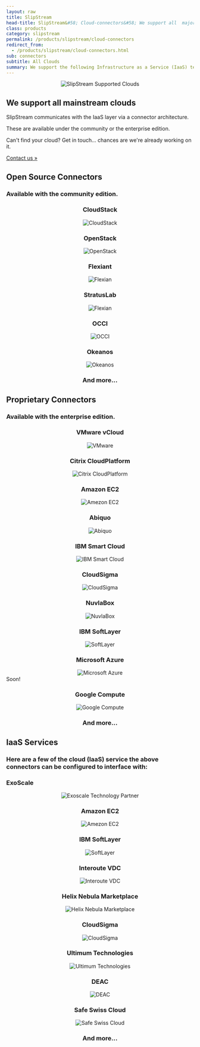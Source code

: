 ```yaml
---
layout: raw
title: SlipStream
head-title: SlipStream&#58; Cloud-connectors&#58; We support all  major clouds!
class: products
category: slipstream
permalink: /products/slipstream/cloud-connectors
redirect_from:
  - /products/slipstream/cloud-connectors.html
sub: connectors
subtitle: All Clouds
summary: We support the following Infrastructure as a Service (IaaS) technologies and services. 
---
```


<div class="jumbotron">
  <div class="container spacy">
    <div class="row">
      <div class="col-md-6">
        <p align="center">
          <img src="/img/content/cloud_providers_color_on_transparent_1000px.png" alt="SlipStream Supported Clouds" />
        </p>
      </div>
      <div class="col-md-6">
        <h2>We support all mainstream clouds</h2>
        <p>SlipStream communicates with the IaaS layer via a connector architecture.</p>
        <p>These are available under the community or the enterprise edition.</p>
        <p>Can't find your cloud? Get in touch... chances are we're already working on it.</p>
        <a class="btn btn-primary btn-lg" role="button" href="/contact/#contact-us-form">
          Contact us &raquo;
        </a>
      </div>
    </div>
  </div>
</div>

  <div id="all-clouds" class="container cloud">
    <h2>Open Source Connectors</h2>
    <h3>Available with the community edition.</h2>
  	<div class="row">
  	  <div class="col-md-3">
  	    <center>
    	    <h3>CloudStack</h3>
  	      <div>
            <img src="/img/content/clouds/cloudstack.png" alt="CloudStack" />	                        
          </div>
        </center>
  	  </div>
  	  <div class="col-md-3">
  	    <center>
    	    <h3>OpenStack</h3>
  	      <div>
            <img src="/img/content/clouds/openstack.jpg" alt="OpenStack" />	                        
          </div>
        </center>
  	  </div>
  	  <div class="col-md-3">
  	    <center>
    	    <h3>Flexiant</h3>
  	      <div>
            <img src="/img/content/clouds/flexiant.png" alt="Flexian" />	                        
          </div>
        </center>
  	  </div>
  	  <div class="col-md-3">
  	    <center>
    	    <h3>StratusLab</h3>
  	      <div>
            <img src="/img/content/clouds/stratuslab.jpg" alt="Flexian" />	                        
          </div>
        </center>
  	  </div>
    </div>
  	<div class="row">
  	  <div class="col-md-3">
  	    <center>
  	      <h3>OCCI</h3>
  	      <div>
            <img src="/img/content/clouds/occi.png" alt="OCCI" />	                        
          </div>
        </center>
  	  </div>
  	  <div class="col-md-3">
  	    <center>
    	    <h3>Okeanos</h3>
  	      <div>
            <img src="/img/content/clouds/okeanos.jpg" alt="Okeanos" />	                        
          </div>
        </center>
  	  </div>
  	  <div class="col-md-3">
  	    <center>
    	    <h3>And more...</h3>
  	    </center>
  	  </div>
  	</div>
  </div>
</div>

<div class="container cloud">
  <h2>Proprietary Connectors</h2>
  <h3>Available with the enterprise edition.</h2>
	<div class="row">
	  <div class="col-md-3">
	    <center>
  	    <h3>VMware vCloud</h3>
	      <div>
          <img src="/img/content/clouds/vmware.jpg" alt="VMware" />	                        
        </div>
      </center>
	  </div>
	  <div class="col-md-3">
	    <center>
  	    <h3>Citrix CloudPlatform</h3>
	      <div>
          <img src="/img/content/clouds/cloudplatform.gif" alt="Citrix CloudPlatform" />	                        
        </div>
      </center>
	  </div>
	  <div class="col-md-3">
	    <center>
  	    <h3>Amazon EC2</h3>
  	    <div>
  	      <img src="/img/content/clouds/aws.png" alt="Amezon EC2" />
  	    </div>
	    </center>
	  </div>
	  <div class="col-md-3">
	    <center>
  	    <h3>Abiquo</h3>
  	    <div>
  	      <img src="/img/content/clouds/abiquo.png" alt="Abiquo" />
  	    </div>
	    </center>
	  </div>
  </div>
	<div class="row">
	  <div class="col-md-3">
	    <center>
  	    <h3>IBM Smart Cloud</h3>
  	    <div>
  	      <img src="/img/content/clouds/ibm-smartcloud.png" alt="IBM Smart Cloud" />
  	    </div>
	    </center>
	  </div>
	  <div class="col-md-3">
	    <center>
  	    <h3>CloudSigma</h3>
  	    <div>
  	      <img src="/img/content/clouds/CloudSigma.jpg" alt="CloudSigma" />
  	    </div>
	    </center>
	  </div>
	  <div class="col-md-3">
	    <center>
  	    <h3>NuvlaBox</h3>
  	    <div>
  	      <img src="/img/design/nuvlabox_logo.png" alt="NuvlaBox" />
  	    </div>
	    </center>
	  </div>
	  <div class="col-md-3">
	    <center>
  	    <h3>IBM SoftLayer</h3>
  	    <div>
  	      <img src="/img/content/clouds/SoftLayer.jpg" alt="SoftLayer" />
  	    </div>
	    </center>
	  </div>
  </div>
	<div class="row">
	  <div class="col-md-3">
	    <center>
  	    <h3>Microsoft Azure</h3>
  	    <div>
  	      <img src="/img/content/clouds/azure.jpg" alt="Microsoft Azure" />
  	    </div>
	    </center>
	  </div>
	  <div class="col-md-3 soon">
      <div>Soon!</div>
	    <center>
  	    <h3>Google Compute</h3>
  	    <div>
  	      <img src="/img/content/clouds/google-compute-engine.jpg" alt="Google Compute" />
  	    </div>
	    </center>
	  </div>
	  <div class="col-md-3">
	    <center>
  	    <h3>And more...</h3>
	    </center>
	  </div>
	</div>
</div>

<div class="container cloud">
  <h2>IaaS Services</h2>
  <h3>Here are a few of the cloud (IaaS) service the above connectors can be configured to interface with:</h2>
	<div class="row">
	  <div class="col-md-3">
      <h3>ExoScale</h3>
	    <center>
	      <div>
          <img src="/img/content/clouds/exoscale-logo-full-black.png" alt="Exoscale Technology Partner" />	                        
        </div>
      </center>
	  </div>
	  <div class="col-md-3">
	    <center>
  	    <h3>Amazon EC2</h3>
  	    <div>
  	      <img src="/img/content/clouds/aws.png" alt="Amezon EC2" />
  	    </div>
	    </center>
	  </div>
	  <div class="col-md-3">
	    <center>
  	    <h3>IBM SoftLayer</h3>
  	    <div>
  	      <img src="/img/content/clouds/SoftLayer.jpg" alt="SoftLayer" />
  	    </div>
	    </center>
	  </div>
	  <div class="col-md-3">
	    <center>
  	    <h3>Interoute VDC</h3>
  	    <div>
  	      <img src="/img/content/clouds/interoute-vdc.png" alt="Interoute VDC" />
  	    </div>
	    </center>
	  </div>
  </div>
	<div class="row">
	  <div class="col-md-3">
	    <center>
  	    <h3>Helix Nebula Marketplace</h3>
  	    <div>
  	      <img src="/img/content/clouds/hnx.png" alt="Helix Nebula Marketplace" />
  	    </div>
	    </center>
	  </div>
	  <div class="col-md-3">
	    <center>
  	    <h3>CloudSigma</h3>
  	    <div>
  	      <img src="/img/content/clouds/CloudSigma.jpg" alt="CloudSigma" />
  	    </div>
	    </center>
	  </div>
	  <div class="col-md-3">
	    <center>
  	    <h3>Ultimum Technologies</h3>
  	    <div>
  	      <img src="/img/content/clouds/ultimum.png" alt="Ultimum Technologies" />
  	    </div>
	    </center>
	  </div>
	  <div class="col-md-3">
	    <center>
  	    <h3>DEAC</h3>
  	    <div>
  	      <img src="/img/content/clouds/deac.png" alt="DEAC" />
  	    </div>
	    </center>
	  </div>
	  <div class="col-md-3">
	    <center>
  	    <h3>Safe Swiss Cloud</h3>
  	    <div>
  	      <img src="/img/content/clouds/safeswisscloud.jpg" alt="Safe Swiss Cloud" />
  	    </div>
	    </center>
	  </div>
	  <div class="col-md-3">
	    <center>
  	    <h3>And more...</h3>
	    </center>
	  </div>
	</div>
</div>
<p/>
